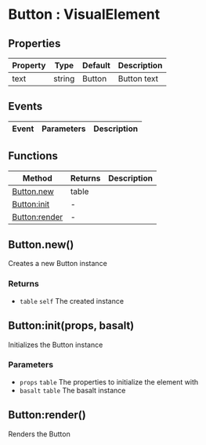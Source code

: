 # Button : VisualElement

## Properties

|Property|Type|Default|Description|
|---|---|---|---|
|text|string|Button|Button text

## Events

|Event|Parameters|Description|
|---|---|---|

## Functions

|Method|Returns|Description|
|---|---|---|
|[Button.new](#Button.new)|table|
|[Button:init](#Button:init)|-|
|[Button:render](#Button:render)|-|

## Button.new()
Creates a new Button instance

### Returns
* `table` `self` The created instance

## Button:init(props, basalt)
Initializes the Button instance

### Parameters
* `props` `table` The properties to initialize the element with
* `basalt` `table` The basalt instance

## Button:render()
Renders the Button

